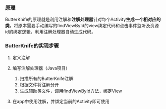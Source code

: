 ### 原理

ButterKnife的原理就是利用注解和**注解处理器**针对每个Activity**生成一个相对应的类**，将原本需要手动编写的findViewById的view绑定代码和点击事件监听及资源id的绑定逻辑，利用注解处理器自动生成代码。


### ButterKnife的实现步骤

1. 定义注解

2. 编写注解处理器（Java项目）
    1. 扫描所有的ButterKnife注解
    2. 根据文件将注解分开
    3. 生成辅助类文件，调用findViewById方法，绑定View

3. 在app中使用注解，并绑定当前的Activity即可使用